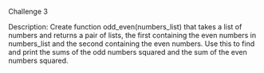 Challenge 3

Description:
Create function odd_even(numbers_list) that takes a list of numbers and returns a pair of lists, the first containing the even numbers in numbers_list and the second containing the even numbers. Use this to find and print the sums of the odd numbers squared and the sum of the even numbers squared.
